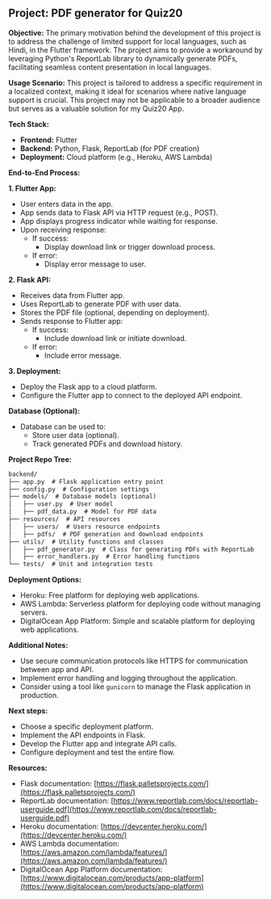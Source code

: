 ## Project: PDF generator for Quiz20

**Objective:**
The primary motivation behind the development of this project is to address the challenge of limited support for local languages, such as Hindi, in the Flutter framework. The project aims to provide a workaround by leveraging Python's ReportLab library to dynamically generate PDFs, facilitating seamless content presentation in local languages.

**Usage Scenario:**
This project is tailored to address a specific requirement in a localized context, making it ideal for scenarios where native language support is crucial. This project may not be applicable to a broader audience but serves as a valuable solution for my Quiz20 App.

**Tech Stack:**

* **Frontend:** Flutter
* **Backend:** Python, Flask, ReportLab (for PDF creation)
* **Deployment:** Cloud platform (e.g., Heroku, AWS Lambda)

**End-to-End Process:**

**1. Flutter App:**

* User enters data in the app.
* App sends data to Flask API via HTTP request (e.g., POST).
* App displays progress indicator while waiting for response.
* Upon receiving response:
    * If success:
        * Display download link or trigger download process.
    * If error:
        * Display error message to user.

**2. Flask API:**

* Receives data from Flutter app.
* Uses ReportLab to generate PDF with user data.
* Stores the PDF file (optional, depending on deployment).
* Sends response to Flutter app:
    * If success:
        * Include download link or initiate download.
    * If error:
        * Include error message.

**3. Deployment:**

* Deploy the Flask app to a cloud platform.
* Configure the Flutter app to connect to the deployed API endpoint.

**Database (Optional):**

* Database can be used to:
    * Store user data (optional).
    * Track generated PDFs and download history.

**Project Repo Tree:**

```markdown
backend/
├── app.py  # Flask application entry point
├── config.py  # Configuration settings
├── models/  # Database models (optional)
│   ├── user.py  # User model
│   ├── pdf_data.py  # Model for PDF data
├── resources/  # API resources
│   ├── users/  # Users resource endpoints
│   ├── pdfs/  # PDF generation and download endpoints
├── utils/  # Utility functions and classes
│   ├── pdf_generator.py  # Class for generating PDFs with ReportLab
│   ├── error_handlers.py  # Error handling functions
└── tests/  # Unit and integration tests
```

**Deployment Options:**

* Heroku: Free platform for deploying web applications.
* AWS Lambda: Serverless platform for deploying code without managing servers.
* DigitalOcean App Platform: Simple and scalable platform for deploying web applications.

**Additional Notes:**

* Use secure communication protocols like HTTPS for communication between app and API.
* Implement error handling and logging throughout the application.
* Consider using a tool like `gunicorn` to manage the Flask application in production.

**Next steps:**

* Choose a specific deployment platform.
* Implement the API endpoints in Flask.
* Develop the Flutter app and integrate API calls.
* Configure deployment and test the entire flow.

**Resources:**

* Flask documentation: [https://flask.palletsprojects.com/](https://flask.palletsprojects.com/)
* ReportLab documentation: [https://www.reportlab.com/docs/reportlab-userguide.pdf](https://www.reportlab.com/docs/reportlab-userguide.pdf)
* Heroku documentation: [https://devcenter.heroku.com/](https://devcenter.heroku.com/)
* AWS Lambda documentation: [https://aws.amazon.com/lambda/features/](https://aws.amazon.com/lambda/features/)
* DigitalOcean App Platform documentation: [https://www.digitalocean.com/products/app-platform](https://www.digitalocean.com/products/app-platform)
